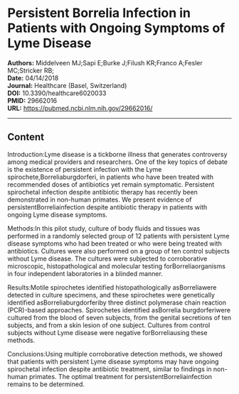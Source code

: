 # Persistent Borrelia Infection in Patients with Ongoing Symptoms of Lyme Disease

**Authors:** Middelveen MJ;Sapi E;Burke J;Filush KR;Franco A;Fesler MC;Stricker RB;  
**Date:** 04/14/2018  
**Journal:** Healthcare (Basel, Switzerland)  
**DOI:** 10.3390/healthcare6020033  
**PMID:** 29662016  
**URL:** https://pubmed.ncbi.nlm.nih.gov/29662016/

---

## Content

Introduction:Lyme disease is a tickborne illness that generates controversy among medical providers and researchers. One of the key topics of debate is the existence of persistent infection with the Lyme spirochete,Borreliaburgdorferi, in patients who have been treated with recommended doses of antibiotics yet remain symptomatic. Persistent spirochetal infection despite antibiotic therapy has recently been demonstrated in non-human primates. We present evidence of persistentBorreliainfection despite antibiotic therapy in patients with ongoing Lyme disease symptoms.

Methods:In this pilot study, culture of body fluids and tissues was performed in a randomly selected group of 12 patients with persistent Lyme disease symptoms who had been treated or who were being treated with antibiotics. Cultures were also performed on a group of ten control subjects without Lyme disease. The cultures were subjected to corroborative microscopic, histopathological and molecular testing forBorreliaorganisms in four independent laboratories in a blinded manner.

Results:Motile spirochetes identified histopathologically asBorreliawere detected in culture specimens, and these spirochetes were genetically identified asBorreliaburgdorferiby three distinct polymerase chain reaction (PCR)-based approaches. Spirochetes identified asBorrelia burgdorferiwere cultured from the blood of seven subjects, from the genital secretions of ten subjects, and from a skin lesion of one subject. Cultures from control subjects without Lyme disease were negative forBorreliausing these methods.

Conclusions:Using multiple corroborative detection methods, we showed that patients with persistent Lyme disease symptoms may have ongoing spirochetal infection despite antibiotic treatment, similar to findings in non-human primates. The optimal treatment for persistentBorreliainfection remains to be determined.
